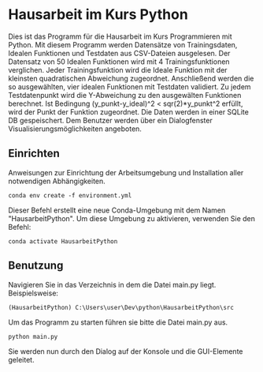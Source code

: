 # Hausarbeit im Kurs Python
Dies ist das Programm für die Hausarbeit im Kurs Programmieren mit Python.
Mit diesem Programm werden Datensätze von Trainingsdaten, Idealen Funktionen und Testdaten aus CSV-Dateien ausgelesen.
Der Datensatz von 50 Idealen Funktionen wird mit 4 Trainingsfunktionen verglichen.
Jeder Trainingsfunktion wird die Ideale Funktion mit der kleinsten quadratischen Abweichung zugeordnet. 
Anschließend werden die so ausgewählten, vier idealen Funktionen mit Testdaten validiert. 
Zu jedem Testdatenpunkt wird die Y-Abweichung zu den ausgewälten Funktionen berechnet.
Ist Bedingung (y_punkt-y_ideal)^2 < sqr(2)*y_punkt^2 erfüllt, wird der Punkt der Funktion zugeordnet.
Die Daten werden in einer SQLite DB gespeischert. Dem Benutzer werden über ein Dialogfenster
Visualisierungsmöglichkeiten angeboten. 

## Einrichten
Anweisungen zur Einrichtung der Arbeitsumgebung und Installation aller notwendigen Abhängigkeiten.

``conda env create -f environment.yml``

Dieser Befehl erstellt eine neue Conda-Umgebung mit dem Namen "HausarbeitPython".
Um diese Umgebung zu aktivieren, verwenden Sie den Befehl:

``conda activate HausarbeitPython``

## Benutzung
Navigieren Sie in das Verzeichnis in dem die Datei main.py liegt.
Beispielsweise:

``(HausarbeitPython) C:\Users\user\Dev\python\HausarbeitPython\src``

Um das Programm zu starten führen sie bitte die Datei main.py aus.

``python main.py``

Sie werden nun durch den Dialog auf der Konsole und die GUI-Elemente geleitet. 

